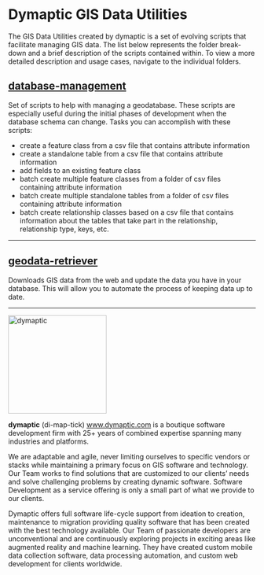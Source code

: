 # Dymaptic GIS Data Utilities
The GIS Data Utilities created by dymaptic is a set of evolving scripts that facilitate managing GIS data. The list below represents the folder break-down and a brief description of the scripts contained within. To view a more detailed description and usage cases, navigate to the individual folders. 

## [database-management](database-management/README.md)

Set of scripts to help with managing a geodatabase. These scripts are especially useful during the initial phases of development when the database schema can change. Tasks you can accomplish with these scripts:
- create a feature class from a csv file that contains attribute information
- create a standalone table from a csv file that contains attribute information
- add fields to an existing feature class
- batch create multiple feature classes from a folder of csv files containing attribute information
- batch create multiple standalone tables from a folder of csv files containing attribute information
- batch create relationship classes based on a csv file that contains information about the tables that take part in the relationship, relationship type, keys, etc. 


*** 

## [geodata-retriever](geodata-retriever/README.md)
Downloads GIS data from the web and update the data you have in your database.  This will allow you to automate the process of keeping data up to date.

*** 

<img src="https://dymaptic.com/images/dymaptic-logo-new.png" alt="dymaptic" width="200"/>



**dymaptic** (di-map-tick) www.dymaptic.com is a boutique software development firm with 25+ years  of combined expertise spanning many industries and platforms.

We are adaptable and agile, never limiting ourselves to specific vendors or stacks while maintaining a primary focus on GIS software and technology. Our Team works to find solutions that are customized to our clients’ needs and solve challenging problems by creating dynamic software. Software Development as a service offering is only a small part of what we provide to our clients.

Dymaptic offers full software life-cycle support from ideation to creation, maintenance to migration providing quality software that has been created with the best technology available. Our Team of passionate developers are unconventional and are continuously exploring projects in exciting areas like augmented reality and machine learning. They have created custom mobile data collection software, data processing automation, and custom web development for clients worldwide.
